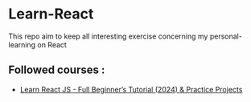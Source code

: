 # Learn-React

This repo aim to keep all interesting exercise concerning my personal-learning on React

## Followed courses :
- [Learn React JS - Full Beginner’s Tutorial (2024) & Practice Projects](https://www.youtube.com/watch?v=x4rFhThSX04)